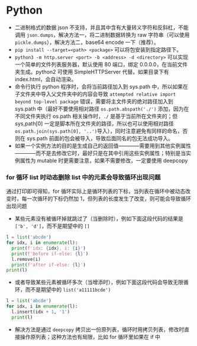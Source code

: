 # Python

+ 二进制格式的数据 json 不支持，并且其中含有大量转义字符和反斜杠，不能调用 `json.dumps`，解决方法一，将二进制数据转换为 raw 字符串（可以使用 `pickle.dumps`），解决方法二，base64 encode 一下（推荐）。
+ `pip install --target=<path> <package>` 可以将包安装到指定路径下。
+ `python3 -m http.server <port> -b <address> -d <directory>` 可以实现一个简单的文件列表服务器，默认使用 80 端口，绑定 0.0.0.0，在当前文件夹生成。python2 可使用 SimpleHTTPServer 代替。如果目录下有 index.html，会自动渲染。
+ 命令行执行 python 程序时，会将当前路径加入到 sys.path 中，所以如果在子文件夹中导入父文件夹中的内容会导致 `attempted relative import beyond top-level package` 错误，需要将主文件夹的绝对路径加入到 sys.path 中（最好不要使用相对路径 `os.path.abspath('./')` 添加，因为在不同文件夹执行 os.path 相关操作时，`./` 是基于当前所在文件夹的；但 sys,path[0] 一定是脚本所在文件夹的路径，所以也可以使用相对路径 `os.path.join(sys.path[0], '..')`导入），同时注意避免有同样的命名，否则在 sys.path 前面的包会被导入，导致后面同名的包无法成功导入。
+ 如果一个实例方法的目的是生成自己的返回值————需要用到其他实例属性————而不是去修改它时，最好只是在其中引用这些实例属性；特别是当实例属性为 mutable 时更需要注意，如果不需要修改，一定要使用 deepcopy

### for 循环 list 时动态删除 list 中的元素会导致循环出现问题

通过打印即可得知，for 循环实际上是循环列表的下标，当列表在循环中被动态改变时，每一次循环的下标仍然加 1，但列表的长度发生了改变，则可能会导致循环出现问题

- 某些元素没有被循环掉就跳过了（当删除时），例如下面这段代码的结果是 `['b', 'd']`，而不是期望中的 `[]`
```python
l = list('abcde')
for idx, i in enumerate(l):
  print(f'idx: {idx}, i: {i}')
  print(f'before if-else: {l}')
  l.remove(i)
  print(f'after if-else: {l}')
print(l)
```

- 或者导致某些元素被循环多次（当增添时），例如下面这段代码会导致无限循环，而不是期望中的 `list('a11111bcde')`
```python
l = list('abcde')
for idx, i in enumerate(l):
  l.insert(idx + 1, '1')
  print(l)
```

- 解决方法是通过 `deepcopy` 拷贝出一份原列表，循环时用拷贝列表，修改时直接操作原列表；这种方法也有局限，比如 for 循环里如果在 if 中